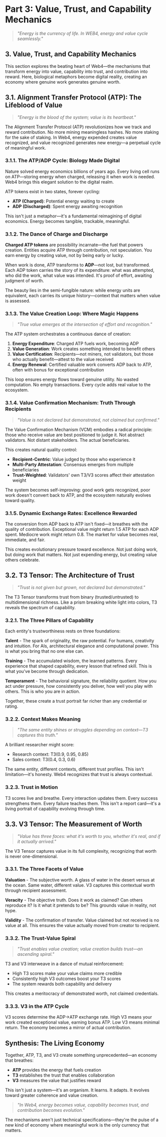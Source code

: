 # Part 3: Value, Trust, and Capability Mechanics

> *"Energy is the currency of life. In WEB4, energy and value cycle seamlessly."*

## 3. Value, Trust, and Capability Mechanics

This section explores the beating heart of Web4—the mechanisms that transform energy into value, capability into trust, and contribution into reward. Here, biological metaphors become digital reality, creating an economy where genuine work generates genuine worth.

## 3.1. Alignment Transfer Protocol (ATP): The Lifeblood of Value

> *"Energy is the blood of the system; value is its heartbeat."*

The Alignment Transfer Protocol (ATP) revolutionizes how we track and reward contribution. No more mining meaningless hashes. No more staking for the sake of staking. In Web4, energy expended creates value recognized, and value recognized generates new energy—a perpetual cycle of meaningful work.

### 3.1.1. The ATP/ADP Cycle: Biology Made Digital

Nature solved energy economics billions of years ago. Every living cell runs on ATP—storing energy when charged, releasing it when work is needed. Web4 brings this elegant solution to the digital realm.

ATP tokens exist in two states, forever cycling:
- **ATP (Charged)**: Potential energy waiting to create
- **ADP (Discharged)**: Spent energy awaiting recognition

This isn't just a metaphor—it's a fundamental reimagining of digital economics. Energy becomes tangible, trackable, meaningful.

### 3.1.2. The Dance of Charge and Discharge

**Charged ATP tokens** are possibility incarnate—the fuel that powers creation. Entities acquire ATP through contribution, not speculation. You earn energy by creating value, not by being early or lucky.

When work is done, ATP transforms to **ADP**—not lost, but transformed. Each ADP token carries the story of its expenditure: what was attempted, who did the work, what value was intended. It's proof of effort, awaiting judgment of worth.

The beauty lies in the semi-fungible nature: while energy units are equivalent, each carries its unique history—context that matters when value is assessed.

### 3.1.3. The Value Creation Loop: Where Magic Happens

> *"True value emerges at the intersection of effort and recognition."*

The ATP system orchestrates a continuous dance of creation:

1. **Energy Expenditure**: Charged ATP fuels work, becoming ADP
2. **Value Generation**: Work creates something intended to benefit others
3. **Value Certification**: Recipients—not miners, not validators, but those who actually benefit—attest to the value received
4. **Energy Renewal**: Certified valuable work converts ADP back to ATP, often with bonus for exceptional contribution

This loop ensures energy flows toward genuine utility. No wasted computation. No empty transactions. Every cycle adds real value to the ecosystem.

### 3.1.4. Value Confirmation Mechanism: Truth Through Recipients

> *"Value is not declared but demonstrated, not claimed but confirmed."*

The Value Confirmation Mechanism (VCM) embodies a radical principle: those who receive value are best positioned to judge it. Not abstract validators. Not distant stakeholders. The actual beneficiaries.

This creates natural quality control:
- **Recipient-Centric**: Value judged by those who experience it
- **Multi-Party Attestation**: Consensus emerges from multiple beneficiaries
- **Trust-Weighted**: Validators' own T3/V3 scores affect their attestation weight

The system becomes self-improving: good work gets recognized, poor work doesn't convert back to ATP, and the ecosystem naturally evolves toward quality.

### 3.1.5. Dynamic Exchange Rates: Excellence Rewarded

The conversion from ADP back to ATP isn't fixed—it breathes with the quality of contribution. Exceptional value might return 1.5 ATP for each ADP spent. Mediocre work might return 0.8. The market for value becomes real, immediate, and fair.

This creates evolutionary pressure toward excellence. Not just doing work, but doing work that matters. Not just expending energy, but creating value others celebrate.

## 3.2. T3 Tensor: The Architecture of Trust

> *"Trust is not given but grown, not declared but demonstrated."*

The T3 Tensor transforms trust from binary (trusted/untrusted) to multidimensional richness. Like a prism breaking white light into colors, T3 reveals the spectrum of capability.

### 3.2.1. The Three Pillars of Capability

Each entity's trustworthiness rests on three foundations:

**Talent** - The spark of originality, the raw potential. For humans, creativity and intuition. For AIs, architectural elegance and computational power. This is what you bring that no one else can.

**Training** - The accumulated wisdom, the learned patterns. Every experience that shaped capability, every lesson that refined skill. This is what you've become through dedication.

**Temperament** - The behavioral signature, the reliability quotient. How you act under pressure, how consistently you deliver, how well you play with others. This is who you are in action.

Together, these create a trust portrait far richer than any credential or rating.

### 3.2.2. Context Makes Meaning

> *"The same entity shines or struggles depending on context—T3 captures this truth."*

A brilliant researcher might score:
- Research context: T3(0.9, 0.95, 0.85)
- Sales context: T3(0.4, 0.3, 0.6)

The same entity, different contexts, different trust profiles. This isn't limitation—it's honesty. Web4 recognizes that trust is always contextual.

### 3.2.3. Trust in Motion

T3 scores live and breathe. Every interaction updates them. Every success strengthens them. Every failure teaches them. This isn't a report card—it's a living portrait of capability evolving through time.

## 3.3. V3 Tensor: The Measurement of Worth

> *"Value has three faces: what it's worth to you, whether it's real, and if it actually arrived."*

The V3 Tensor captures value in its full complexity, recognizing that worth is never one-dimensional.

### 3.3.1. The Three Facets of Value

**Valuation** - The subjective worth. A glass of water in the desert versus at the ocean. Same water, different value. V3 captures this contextual worth through recipient assessment.

**Veracity** - The objective truth. Does it work as claimed? Can others reproduce it? Is it what it pretends to be? This grounds value in reality, not hype.

**Validity** - The confirmation of transfer. Value claimed but not received is no value at all. This ensures the value actually moved from creator to recipient.

### 3.3.2. The Trust-Value Spiral

> *"Trust enables value creation; value creation builds trust—an ascending spiral."*

T3 and V3 interweave in a dance of mutual reinforcement:
- High T3 scores make your value claims more credible
- Consistently high V3 outcomes boost your T3 scores
- The system rewards both capability and delivery

This creates a meritocracy of demonstrated worth, not claimed credentials.

### 3.3.3. V3 in the ATP Cycle

V3 scores determine the ADP→ATP exchange rate. High V3 means your work created exceptional value, earning bonus ATP. Low V3 means minimal return. The economy becomes a mirror of actual contribution.

## Synthesis: The Living Economy

Together, ATP, T3, and V3 create something unprecedented—an economy that breathes:

- **ATP** provides the energy that fuels creation
- **T3** establishes the trust that enables collaboration
- **V3** measures the value that justifies reward

This isn't just a system—it's an organism. It learns. It adapts. It evolves toward greater coherence and value creation.

> *"In Web4, energy becomes value, capability becomes trust, and contribution becomes evolution."*

The mechanisms aren't just technical specifications—they're the pulse of a new kind of economy where meaningful work is the only currency that matters.